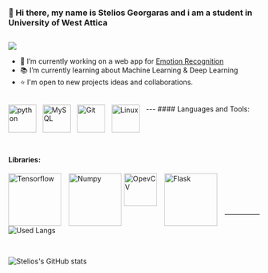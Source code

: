 ### 👋 Hi there, my name is Stelios Georgaras and i am a student in University of West Attica

## 
[![](https://img.shields.io/badge/-Stelios%20Georgaras-blue?style=flat-square&logo=Linkedin&logoColor=white&link=https://www.linkedin.com/in/stelios-georgaras//)](https://www.linkedin.com/in/stelios-georgaras/)

- 📃 I’m currently working on a web app for [Emotion Recognition](https://github.com/steliosgrs/emotion-recognition-streamlit-app)
- 📚 I’m currently learning about Machine Learning & Deep Learning
- ⭐ I'm open to new projects ideas and collaborations.
<br>
---
#### Languages and Tools:
<img align="left" alt="python" width="56px" src="https://cdn.jsdelivr.net/gh/devicons/devicon/icons/python/python-original.svg" style="padding-right:10px;" /> 

<img align="left" alt="MySQL" width="56px" src="https://cdn.jsdelivr.net/gh/devicons/devicon/icons/mysql/mysql-original-wordmark.svg"  style="padding-right:10px;" />

<img align="left" alt="Git" width="56px" src="https://cdn.jsdelivr.net/gh/devicons/devicon/icons/git/git-original.svg" style="padding-right:10px;" />

<img align="left" alt="Linux" width="56px" src="https://cdn.jsdelivr.net/gh/devicons/devicon/icons/linux/linux-original.svg" style="padding-right:10px;" />

          
<br><br><br>

#### Libraries:

<img align="left" alt="Tensorflow" width="106px"  src="https://cdn.jsdelivr.net/gh/devicons/devicon/icons/tensorflow/tensorflow-original-wordmark.svg" style="margin-right:15px;" />
          
<img align="left" alt="Numpy" width="106px" src="https://cdn.jsdelivr.net/gh/devicons/devicon/icons/numpy/numpy-original-wordmark.svg" style="margin-right:5px;"/> 

<img align="left" alt="OpevCV" width="66px" src="https://cdn.jsdelivr.net/gh/devicons/devicon/icons/opencv/opencv-original-wordmark.svg" style="margin-right:15px;"/>

<img align="left" alt="Flask" width="106px" src="https://cdn.jsdelivr.net/gh/devicons/devicon/icons/flask/flask-original-wordmark.svg" style="margin-right:15px;"/> 

<br><br> <br><br>

---

![Used Langs](https://github-readme-stats.vercel.app/api/top-langs/?username=steliosgrs&theme=dracula&)

<br>

![Stelios's GitHub stats](https://github-readme-stats.vercel.app/api?username=steliosgrs&count_private=true&theme=dracula&show_icons=true)

<!-- [![Top Langs](https://github-readme-stats.vercel.app/api/top-langs/?username=steliosgrs&theme=dracula&layout=compact)
](https://github.com/steliosgrs/github-readme-stats) 

<img align="left" src="https://github-readme-stats.vercel.app/api/top-langs/?username=steliosgrs&theme=dracula&" />


<img align="center" alt="Tensorflow" width="106px" src="https://cdn.jsdelivr.net/gh/devicons/devicon/icons/tensorflow/tensorflow-original-wordmark.svg" style="margin-top:-35px;" /> -->



